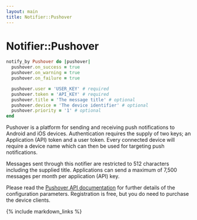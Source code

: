 ```yaml
---
layout: main
title: Notifier::Pushover
---
```


Notifier::Pushover
==================

``` rb
notify_by Pushover do |pushover|
  pushover.on_success = true
  pushover.on_warning = true
  pushover.on_failure = true

  pushover.user = 'USER_KEY' # required
  pushover.token = 'API_KEY' # required
  pushover.title = 'The message title' # optional
  pushover.device = 'The device identifier' # optional
  pushover.priority = '1' # optional
end
```

Pushover is a platform for sending and receiving push notifications to Android and iOS devices. Authentication requires the supply of
two keys; an Application (API) token and a user token. Every connected device will require a device name which can then be used for
targeting push notifications.

Messages sent through this notifier are restricted to 512 characters including the supplied title. Applications can send a maximum
of 7,500 messages per month per application (API) key.

Please read the [Pushover API documentation](https://pushover.net/api) for further details of the configuration parameters. Registration
is free, but you do need to purchase the device clients.

{% include markdown_links %}
